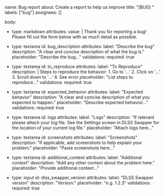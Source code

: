 name: Bug report
about: Create a report to help us improve
title: "[BUG] "
labels: ["bug"]
assignees: []

body:
  - type: markdown
    attributes:
      value: |
        Thank you for reporting a bug! Please fill out the form below with as much detail as possible.

  - type: textarea
    id: bug_description
    attributes:
      label: "Describe the bug"
      description: "A clear and concise description of what the bug is."
      placeholder: "Describe the bug..."
    validations:
      required: true

  - type: textarea
    id: to_reproduce
    attributes:
      label: "To Reproduce"
      description: |
        Steps to reproduce the behavior:
        1. Go to '...'
        2. Click on '...'
        3. Scroll down to '...'
        4. See error
      placeholder: "List steps to reproduce..."
    validations:
      required: true

  - type: textarea
    id: expected_behavior
    attributes:
      label: "Expected behavior"
      description: "A clear and concise description of what you expected to happen."
      placeholder: "Describe expected behavior..."
    validations:
      required: true

  - type: textarea
    id: logs
    attributes:
      label: "Logs"
      description: "If relevant please attach your log file. See the Settings screen in DLSS Swapper for the location of your current log file."
      placeholder: "Attach logs here..."

  - type: textarea
    id: screenshots
    attributes:
      label: "Screenshots"
      description: "If applicable, add screenshots to help explain your problem."
      placeholder: "Paste screenshots here..."

  - type: textarea
    id: additional_context
    attributes:
      label: "Additional context"
      description: "Add any other context about the problem here."
      placeholder: "Provide additional context..."

  - type: input
    id: dlss_swapper_version
    attributes:
      label: "DLSS Swapper version"
      description: "Version:"
      placeholder: "e.g. 1.2.3"
    validations:
      required: true

